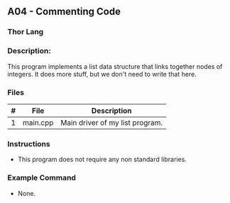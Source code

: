 ## A04 - Commenting Code
### Thor Lang
### Description:

This program implements a list data structure that links together nodes of integers. It does more stuff, but we don't need to write that here.

### Files

|   #   | File     | Description                      |
| :---: | -------- | -------------------------------- |
|   1   | main.cpp | Main driver of my list program.  |


### Instructions

- This program does not require any non standard libraries.

### Example Command

- None.
